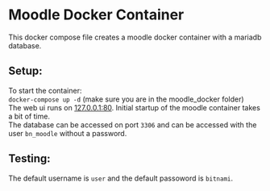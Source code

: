 # Moodle Docker Container
This docker compose file creates a moodle docker container with a mariadb database.  

## Setup:
To start the container:  
`docker-compose up -d` (make sure you are in the moodle_docker folder)  
The web ui runs on [127.0.0.1:80](127.0.0.1:80). Initial startup of the moodle container takes a bit of time.  
The database can be accessed on port `3306` and can be accessed with the user `bn_moodle` without a password.
## Testing:
The default username is `user` and the default passoword is `bitnami`.